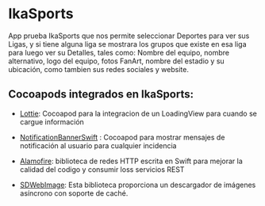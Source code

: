 # IkaSports
App prueba IkaSports que nos permite seleccionar Deportes para ver sus Ligas, y si tiene
alguna liga se mostrara los grupos que existe en esa liga para luego ver su Detalles, tales
como: Nombre del equipo, nombre alternativo, logo del equipo, fotos FanArt, nombre del estadio
y su ubicación, como tambien sus redes sociales y website.

## Cocoapods integrados en IkaSports:

  * [Lottie](https://github.com/airbnb/lottie-ios): Cocoapod para la integracion de un 
  LoadingView para cuando se cargue información
  
  * [NotificationBannerSwift](https://github.com/Daltron/NotificationBanner) : Cocoapod para 
  mostrar mensajes de notificación al usuario para
  cualquier incidencia
  
  * [Alamofire](https://github.com/Alamofire/Alamofire): biblioteca de redes HTTP escrita en 
  Swift para mejorar la calidad del codigo
  y consumir loss servicios REST
  
  * [SDWebImage](https://github.com/SDWebImage/SDWebImage): Esta biblioteca proporciona un 
  descargador de imágenes asíncrono con soporte de caché.

 
